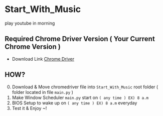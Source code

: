 # Start_With_Music
play youtube in morning

## Required Chrome Driver Version ( Your Current Chrome Version )
- Download Link [Chrome Driver](https://chromedriver.chromium.org/downloads)   
  
## HOW?  
0. Download & Move chromedriver file into `Start_With_Music` root folder ( folder located in file `main.py` )
1. Make Window Scheduler `main.py` start on `( any time ) EX) 8 a.m`
2. BIOS Setup to wake up on `( any time ) EX) 8 a.m` everyday  
3. Test it & Enjoy ~!
